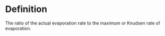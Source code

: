 # Definition

The ratio of the actual evaporation rate to the maximum or Knudsen rate
of evaporation.
